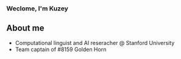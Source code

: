 ### Weclome, I'm Kuzey
## About me
  - Computational linguist and AI reseracher @ Stanford University
  - Team captain of #8159 Golden Horn




<!--
**kuzeykantarcioglu/kuzeykantarcioglu** is a ✨ _special_ ✨ repository because its `README.md` (this file) appears on your GitHub profile.





Former projects include: 
Se
- 🔭 I’m currently working on ...
- 🌱 I’m currently learning ...
- 👯 I’m looking to collaborate on ...
- 🤔 I’m looking for help with ...
- 💬 Ask me about ...
- 📫 How to reach me: ...
- 😄 Pronouns: ...
- ⚡ Fun fact: ...
-->
